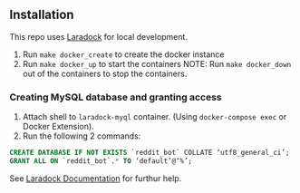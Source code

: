 ## Installation
This repo uses [Laradock](https://laradock.io/) for local development.

1. Run `make docker_create` to create the docker instance 
2. Run `make docker_up` to start the containers
NOTE: Run `make docker_down` out of the containers to stop the containers. 

### Creating MySQL database and granting access
1. Attach shell to `laradock-myql` container. (Using `docker-compose exec` or Docker Extension).
2. Run the following 2 commands:
```sql
CREATE DATABASE IF NOT EXISTS `reddit_bot` COLLATE ‘utf8_general_ci’;
GRANT ALL ON `reddit_bot`.* TO ‘default’@‘%’;
```

See [Laradock Documentation](https://laradock.io/documentation/#create-multiple-databases-mysql) for furthur help. 
